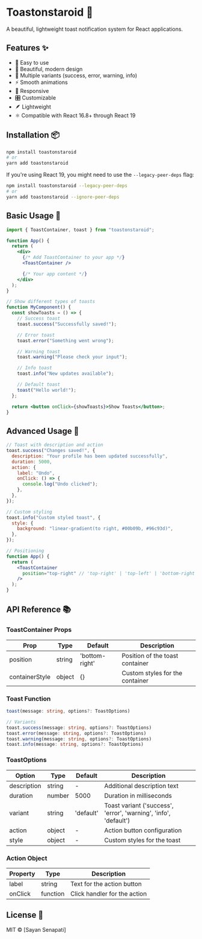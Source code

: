 # Toastonstaroid 🍞

A beautiful, lightweight toast notification system for React applications.

## Features ✨

- 🚀 Easy to use
- 🎨 Beautiful, modern design
- 🎯 Multiple variants (success, error, warning, info)
- ⚡️ Smooth animations
- 📱 Responsive
- 🎛 Customizable
- 🪶 Lightweight
- ⚛️ Compatible with React 16.8+ through React 19

## Installation 📦

```bash
npm install toastonstaroid
# or
yarn add toastonstaroid
```

If you're using React 19, you might need to use the `--legacy-peer-deps` flag:

```bash
npm install toastonstaroid --legacy-peer-deps
# or
yarn add toastonstaroid --ignore-peer-deps
```

## Basic Usage 🚀

```jsx
import { ToastContainer, toast } from "toastonstaroid";

function App() {
  return (
    <div>
      {/* Add ToastContainer to your app */}
      <ToastContainer />

      {/* Your app content */}
    </div>
  );
}

// Show different types of toasts
function MyComponent() {
  const showToasts = () => {
    // Success toast
    toast.success("Successfully saved!");

    // Error toast
    toast.error("Something went wrong");

    // Warning toast
    toast.warning("Please check your input");

    // Info toast
    toast.info("New updates available");

    // Default toast
    toast("Hello world!");
  };

  return <button onClick={showToasts}>Show Toasts</button>;
}
```

## Advanced Usage 🔧

```jsx
// Toast with description and action
toast.success("Changes saved!", {
  description: "Your profile has been updated successfully",
  duration: 5000,
  action: {
    label: "Undo",
    onClick: () => {
      console.log("Undo clicked");
    },
  },
});

// Custom styling
toast.info("Custom styled toast", {
  style: {
    background: "linear-gradient(to right, #00b09b, #96c93d)",
  },
});

// Positioning
function App() {
  return (
    <ToastContainer
      position="top-right" // 'top-right' | 'top-left' | 'bottom-right' | 'bottom-left' | 'top-center' | 'bottom-center'
    />
  );
}
```

## API Reference 📚

### ToastContainer Props

| Prop           | Type   | Default        | Description                     |
| -------------- | ------ | -------------- | ------------------------------- |
| position       | string | 'bottom-right' | Position of the toast container |
| containerStyle | object | {}             | Custom styles for the container |

### Toast Function

```typescript
toast(message: string, options?: ToastOptions)

// Variants
toast.success(message: string, options?: ToastOptions)
toast.error(message: string, options?: ToastOptions)
toast.warning(message: string, options?: ToastOptions)
toast.info(message: string, options?: ToastOptions)
```

### ToastOptions

| Option      | Type   | Default   | Description                                                      |
| ----------- | ------ | --------- | ---------------------------------------------------------------- |
| description | string | -         | Additional description text                                      |
| duration    | number | 5000      | Duration in milliseconds                                         |
| variant     | string | 'default' | Toast variant ('success', 'error', 'warning', 'info', 'default') |
| action      | object | -         | Action button configuration                                      |
| style       | object | -         | Custom styles for the toast                                      |

### Action Object

| Property | Type     | Description                  |
| -------- | -------- | ---------------------------- |
| label    | string   | Text for the action button   |
| onClick  | function | Click handler for the action |

## License 📄

MIT © [Sayan Senapati]
